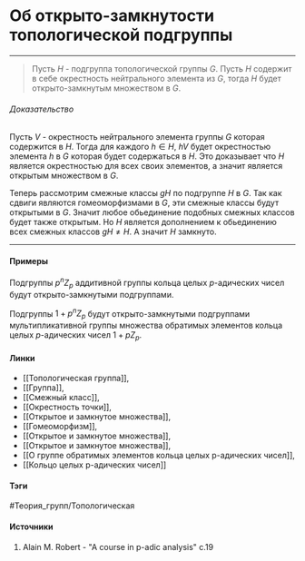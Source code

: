 # Об открыто-замкнутости топологической подгруппы
***
>Пусть $H$ - подгруппа топологической группы $G$. Пусть $H$ содержит в себе окрестность нейтрального элемента из $G$, тогда $H$ будет открыто-замкнутым множеством в $G$.

###### Доказательство
Пусть $V$ - окрестность нейтрального элемента группы $G$ которая содержится в $H$. Тогда для каждого $h\in H$, $hV$ будет окрестностью элемента $h$ в $G$ которая будет содержаться в $H$. Это доказывает что $H$ является окрестностью для всех своих элементов, а значит является открытым множеством в $G$.

Теперь рассмотрим смежные классы $gH$ по подгруппе $H$ в $G$. Так как сдвиги являются гомеоморфизмами в $G$, эти смежные классы будут открытыми в $G$. Значит любое обьединение подобных смежных классов будет также открытым. Но $H$ является дополнением к обьединению всех смежных классов $gH\ne H$. А значит $H$ замкнуто.
***
#### Примеры
Подгруппы $p^{n}Z_{p}$ аддитивной группы кольца целых $p$-адических чисел будут открыто-замкнутыми подгруппами.

Подгруппы $1+p^{n}Z_{p}$ будут открыто-замкнутыми подгруппами мультипликативной группы множества обратимых элементов кольца целых $p$-адических чисел $1+pZ_{p}$.
#### Линки
- [[Топологическая группа]],
- [[Группа]],
- [[Смежный класс]],
- [[Окрестность точки]],
- [[Открытое и замкнутое множества]],
- [[Гомеоморфизм]],
- [[Открытое и замкнутое множества]],
- [[Открытое и замкнутое множества]],
- [[О группе обратимых элементов кольца целых p-адических чисел]],
- [[Кольцо целых p-адических чисел]]
#### Тэги
 #Теория_групп/Топологическая 
#### Источники
1. Alain M. Robert - "A course in p-adic analysis" c.19